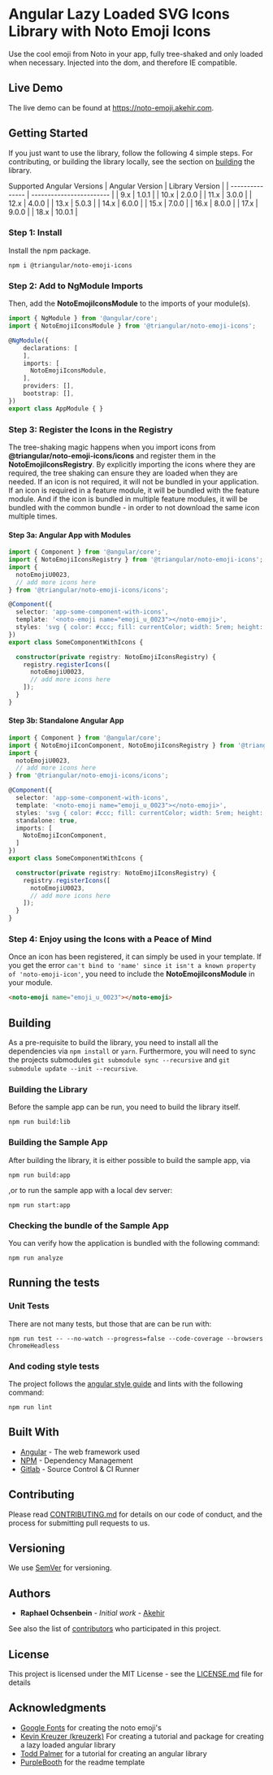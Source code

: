 # Angular Lazy Loaded SVG Icons Library with Noto Emoji Icons

Use the cool emoji from Noto in your app, fully tree-shaked and only loaded when necessary. Injected into the dom, and therefore IE compatible.

## Live Demo
The live demo can be found at https://noto-emoji.akehir.com.

## Getting Started

If you just want to use the library, follow the following 4 simple steps. For contributing, or building the library locally, see the section on [building](#building) the library.

Supported Angular Versions
| Angular Version | Library Version          |
| --------------- | ------------------------ |
|  9.x            |  1.0.1                   |
| 10.x            |  2.0.0                   |
| 11.x            |  3.0.0                   |
| 12.x            |  4.0.0                   |
| 13.x            |  5.0.3                   |
| 14.x            |  6.0.0                   |
| 15.x            |  7.0.0                   |
| 16.x            |  8.0.0                   |
| 17.x            |  9.0.0                   |
| 18.x            | 10.0.1                   |

### Step 1: Install

Install the npm package.

```
npm i @triangular/noto-emoji-icons
```

### Step 2: Add to NgModule Imports

Then, add the __NotoEmojiIconsModule__ to the imports of your module(s).

```typescript
import { NgModule } from '@angular/core';
import { NotoEmojiIconsModule } from '@triangular/noto-emoji-icons';

@NgModule({
    declarations: [
    ],
    imports: [
      NotoEmojiIconsModule,
    ],
    providers: [],
    bootstrap: [],
})
export class AppModule { }
```

### Step 3: Register the Icons in the Registry
The tree-shaking magic happens when you import icons from   __@triangular/noto-emoji-icons/icons__ and register them in the  __NotoEmojiIconsRegistry__. By explicitly importing the icons where they are required, the tree shaking can ensure they are loaded when they are needed. If an icon is not required, it will not be bundled in your application. If an icon is required in a feature module, it will be bundled with the feature module. And if the icon is bundled in multiple feature modules, it will be bundled with the common bundle - in order to not download the same icon multiple times.

#### Step 3a: Angular App with Modules
```typescript
import { Component } from '@angular/core';
import { NotoEmojiIconsRegistry } from '@triangular/noto-emoji-icons';
import {
  notoEmojiU0023,
  // add more icons here
} from '@triangular/noto-emoji-icons/icons';

@Component({
  selector: 'app-some-component-with-icons',
  template: '<noto-emoji name="emoji_u_0023"></noto-emoji>',
  styles: 'svg { color: #ccc; fill: currentColor; width: 5rem; height: 5rem; }',
})
export class SomeComponentWithIcons {

  constructor(private registry: NotoEmojiIconsRegistry) {
    registry.registerIcons([
      notoEmojiU0023,
      // add more icons here
    ]);
  }
}
```

#### Step 3b: Standalone Angular App
```typescript
import { Component } from '@angular/core';
import { NotoEmojiIconComponent, NotoEmojiIconsRegistry } from '@triangular/noto-emoji-icons';
import {
  notoEmojiU0023,
  // add more icons here
} from '@triangular/noto-emoji-icons/icons';

@Component({
  selector: 'app-some-component-with-icons',
  template: '<noto-emoji name="emoji_u_0023"></noto-emoji>',
  styles: 'svg { color: #ccc; fill: currentColor; width: 5rem; height: 5rem; }',
  standalone: true,
  imports: [
    NotoEmojiIconComponent,
  ]
})
export class SomeComponentWithIcons {

  constructor(private registry: NotoEmojiIconsRegistry) {
    registry.registerIcons([
      notoEmojiU0023,
      // add more icons here
    ]);
  }
}
```

### Step 4: Enjoy using the Icons with a Peace of Mind
Once an icon has been registered, it can simply be used in your template. If you get the error `can't bind to 'name' since it isn't a known property of 'noto-emoji-icon'`, you need to include the __NotoEmojiIconsModule__ in your module. 

```html
<noto-emoji name="emoji_u_0023"></noto-emoji>
```

## Building
As a pre-requisite to build the library, you need to install all the dependencies via `npm install` or `yarn`.
Furthermore, you will need to sync the projects submodules `git submodule sync --recursive` and  `git submodule update --init --recursive`.

### Building the Library
Before the sample app can be run, you need to build the library itself.

```
npm run build:lib
```

### Building the Sample App
After building the library, it is either possible to build the sample app, via

```
npm run build:app
```

,or to run the sample app with a local dev server:

```
npm run start:app
```

### Checking the bundle of the Sample App
You can verify how the application is bundled with the following command:

```
npm run analyze
```

## Running the tests

### Unit Tests
There are not many tests, but those that are can be run with:

```
npm run test -- --no-watch --progress=false --code-coverage --browsers ChromeHeadless
```

### And coding style tests

The project follows the [angular style guide](https://angular.io/guide/styleguide) and lints with the following command:

```
npm run lint
```

## Built With

* [Angular](https://github.com/angular/angular) - The web framework used
* [NPM](https://www.npmjs.com/) - Dependency Management
* [Gitlab](https://git.akehir.com) - Source Control & CI Runner

## Contributing

Please read [CONTRIBUTING.md](CONTRIBUTING.md) for details on our code of conduct, and the process for submitting pull requests to us.

## Versioning

We use [SemVer](http://semver.org/) for versioning. 

## Authors

* **Raphael Ochsenbein** - *Initial work* - [Akehir](https://github.com/akehir)

See also the list of [contributors](https://github.com/akehir/noto-emoji-icons/contributors) who participated in this project.

## License

This project is licensed under the MIT License - see the [LICENSE.md](LICENSE.md) file for details

## Acknowledgments

* [Google Fonts](https://github.com/googlefonts/noto-emoji) for creating the noto emoji's
* [Kevin Kreuzer (kreuzerk)](https://medium.com/angular-in-depth/how-to-create-a-fully-tree-shakable-icon-library-in-angular-c5488cf9cd76) For creating a tutorial and package for creating a lazy loaded angular library
* [Todd Palmer](https://indepth.dev/creating-a-library-in-angular-6-using-angular-cli-and-ng-packagr/) for a tutorial for creating an angular library
* [PurpleBooth](https://gist.github.com/PurpleBooth/109311bb0361f32d87a2/) for the readme template

